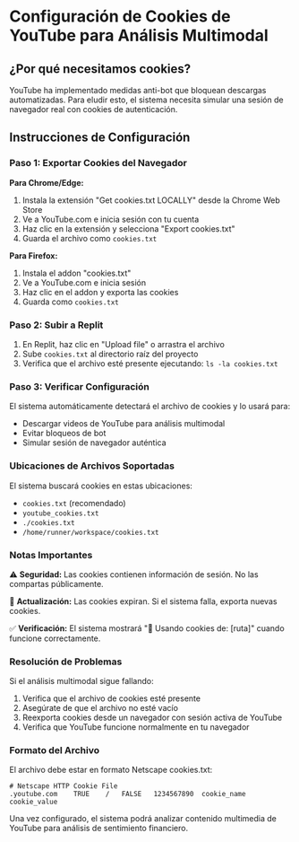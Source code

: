 
# Configuración de Cookies de YouTube para Análisis Multimodal

## ¿Por qué necesitamos cookies?

YouTube ha implementado medidas anti-bot que bloquean descargas automatizadas. Para eludir esto, el sistema necesita simular una sesión de navegador real con cookies de autenticación.

## Instrucciones de Configuración

### Paso 1: Exportar Cookies del Navegador

**Para Chrome/Edge:**
1. Instala la extensión "Get cookies.txt LOCALLY" desde la Chrome Web Store
2. Ve a YouTube.com e inicia sesión con tu cuenta
3. Haz clic en la extensión y selecciona "Export cookies.txt"
4. Guarda el archivo como `cookies.txt`

**Para Firefox:**
1. Instala el addon "cookies.txt" 
2. Ve a YouTube.com e inicia sesión
3. Haz clic en el addon y exporta las cookies
4. Guarda como `cookies.txt`

### Paso 2: Subir a Replit

1. En Replit, haz clic en "Upload file" o arrastra el archivo
2. Sube `cookies.txt` al directorio raíz del proyecto
3. Verifica que el archivo esté presente ejecutando: `ls -la cookies.txt`

### Paso 3: Verificar Configuración

El sistema automáticamente detectará el archivo de cookies y lo usará para:
- Descargar videos de YouTube para análisis multimodal
- Evitar bloqueos de bot
- Simular sesión de navegador auténtica

### Ubicaciones de Archivos Soportadas

El sistema buscará cookies en estas ubicaciones:
- `cookies.txt` (recomendado)
- `youtube_cookies.txt`
- `./cookies.txt`
- `/home/runner/workspace/cookies.txt`

### Notas Importantes

⚠️ **Seguridad:** Las cookies contienen información de sesión. No las compartas públicamente.

🔄 **Actualización:** Las cookies expiran. Si el sistema falla, exporta nuevas cookies.

✅ **Verificación:** El sistema mostrará "🍪 Usando cookies de: [ruta]" cuando funcione correctamente.

### Resolución de Problemas

Si el análisis multimodal sigue fallando:
1. Verifica que el archivo de cookies esté presente
2. Asegúrate de que el archivo no esté vacío
3. Reexporta cookies desde un navegador con sesión activa de YouTube
4. Verifica que YouTube funcione normalmente en tu navegador

### Formato del Archivo

El archivo debe estar en formato Netscape cookies.txt:
```
# Netscape HTTP Cookie File
.youtube.com	TRUE	/	FALSE	1234567890	cookie_name	cookie_value
```

Una vez configurado, el sistema podrá analizar contenido multimedia de YouTube para análisis de sentimiento financiero.
